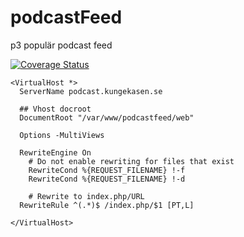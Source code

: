podcastFeed
===========

p3 populär podcast feed

[![Coverage Status](https://img.shields.io/coveralls/christiansipola/podcastFeed.svg)](https://coveralls.io/r/christiansipola/podcastFeed?branch=master)

    <VirtualHost *>
      ServerName podcast.kungekasen.se
    
      ## Vhost docroot
      DocumentRoot "/var/www/podcastfeed/web"
    
      Options -MultiViews
    
      RewriteEngine On
        # Do not enable rewriting for files that exist
        RewriteCond %{REQUEST_FILENAME} !-f
        RewriteCond %{REQUEST_FILENAME} !-d
    
        # Rewrite to index.php/URL
      RewriteRule ^(.*)$ /index.php/$1 [PT,L]
    
    </VirtualHost>
